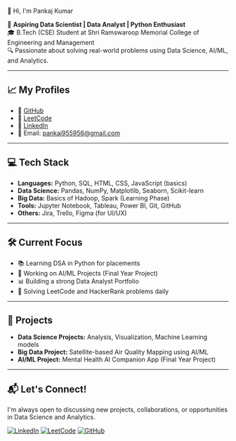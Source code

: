 👋 Hi, I'm Pankaj Kumar

🎯 **Aspiring Data Scientist | Data Analyst | Python Enthusiast**  
🎓 B.Tech (CSE) Student at Shri Ramswaroop Memorial College of Engineering and Management  
🔍 Passionate about solving real-world problems using Data Science, AI/ML, and Analytics.

---

## 📈 My Profiles

- 🔗 [GitHub](https://github.com/PANKAJ955956)
- 🔗 [LeetCode](https://leetcode.com/u/PankajKumar_DS/)
- 🔗 [LinkedIn](https://www.linkedin.com/in/pankaj-kumar-472a29294/)
- 📧 Email: [pankaj955956@gmail.com](mailto:pankaj955956@gmail.com)

---

## 💻 Tech Stack

- **Languages:** Python, SQL, HTML, CSS, JavaScript (basics)
- **Data Science:** Pandas, NumPy, Matplotlib, Seaborn, Scikit-learn
- **Big Data:** Basics of Hadoop, Spark (Learning Phase)
- **Tools:** Jupyter Notebook, Tableau, Power BI, Git, GitHub
- **Others:** Jira, Trello, Figma (for UI/UX)

---

## 🛠️ Current Focus

- 📚 Learning DSA in Python for placements
- 🤖 Working on AI/ML Projects (Final Year Project)
- 📊 Building a strong Data Analyst Portfolio
- 🧠 Solving LeetCode and HackerRank problems daily

---

## 🚀 Projects

- **Data Science Projects:** Analysis, Visualization, Machine Learning models
- **Big Data Project:** Satellite-based Air Quality Mapping using AI/ML
- **AI/ML Project:** Mental Health AI Companion App (Final Year Project)

---

## 📬 Let's Connect!

I'm always open to discussing new projects, collaborations, or opportunities in Data Science and Analytics.

[![LinkedIn](https://img.shields.io/badge/LinkedIn-Pankaj%20Kumar-blue?style=for-the-badge&logo=linkedin)](https://www.linkedin.com/in/pankaj-kumar-472a29294/)
[![LeetCode](https://img.shields.io/badge/LeetCode-PankajKumar__DS-orange?style=for-the-badge&logo=leetcode)](https://leetcode.com/u/PankajKumar_DS/)
[![GitHub](https://img.shields.io/badge/GitHub-PANKAJ955956-black?style=for-the-badge&logo=github)](https://github.com/PANKAJ955956)
